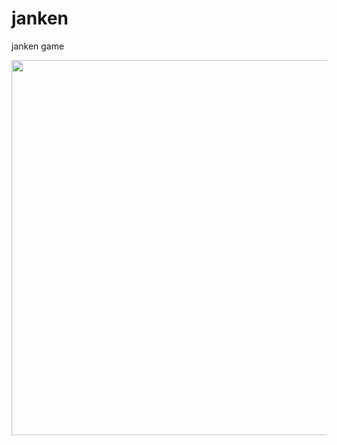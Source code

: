 # janken

janken game

<img src="https://github.com/shutokawabata0723/janken/blob/master/demo.gif" width=600>

